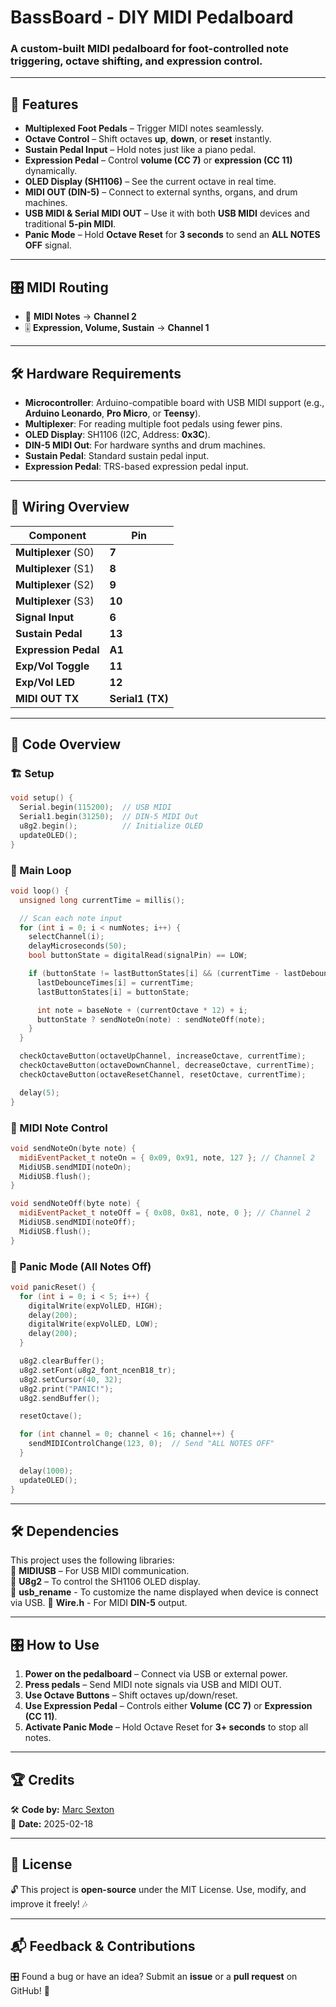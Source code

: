 # BassBoard - DIY MIDI Pedalboard  

### A custom-built MIDI pedalboard for foot-controlled note triggering, octave shifting, and expression control.

---

## 🎹 Features  
- **Multiplexed Foot Pedals** – Trigger MIDI notes seamlessly.  
- **Octave Control** – Shift octaves **up**, **down**, or **reset** instantly.  
- **Sustain Pedal Input** – Hold notes just like a piano pedal.  
- **Expression Pedal** – Control **volume (CC 7)** or **expression (CC 11)** dynamically.  
- **OLED Display (SH1106)** – See the current octave in real time.  
- **MIDI OUT (DIN-5)** – Connect to external synths, organs, and drum machines.  
- **USB MIDI & Serial MIDI OUT** – Use it with both **USB MIDI** devices and traditional **5-pin MIDI**.  
- **Panic Mode** – Hold **Octave Reset** for **3 seconds** to send an **ALL NOTES OFF** signal.  

---

## 🎛️ MIDI Routing  
- 🎵 **MIDI Notes** → **Channel 2**  
- 🎚️ **Expression, Volume, Sustain** → **Channel 1**  

---

## 🛠️ Hardware Requirements  
- **Microcontroller**: Arduino-compatible board with USB MIDI support (e.g., **Arduino Leonardo**, **Pro Micro**, or **Teensy**).  
- **Multiplexer**: For reading multiple foot pedals using fewer pins.  
- **OLED Display**: SH1106 (I2C, Address: **0x3C**).  
- **DIN-5 MIDI Out**: For hardware synths and drum machines.  
- **Sustain Pedal**: Standard sustain pedal input.  
- **Expression Pedal**: TRS-based expression pedal input.  

---

## 🔌 Wiring Overview  
| **Component**        | **Pin** |
|----------------------|--------|
| **Multiplexer** (S0) | **7**  |
| **Multiplexer** (S1) | **8**  |
| **Multiplexer** (S2) | **9**  |
| **Multiplexer** (S3) | **10** |
| **Signal Input**     | **6**  |
| **Sustain Pedal**    | **13** |
| **Expression Pedal** | **A1** |
| **Exp/Vol Toggle**   | **11** |
| **Exp/Vol LED**      | **12** |
| **MIDI OUT TX**      | **Serial1 (TX)** |

---

## 📜 Code Overview  
### 🏗️ Setup  
```cpp
void setup() {
  Serial.begin(115200);  // USB MIDI
  Serial1.begin(31250);  // DIN-5 MIDI Out
  u8g2.begin();          // Initialize OLED
  updateOLED();
}
```
### 🔄 Main Loop  
```cpp
void loop() {  
  unsigned long currentTime = millis();

  // Scan each note input
  for (int i = 0; i < numNotes; i++) {
    selectChannel(i);
    delayMicroseconds(50);
    bool buttonState = digitalRead(signalPin) == LOW;

    if (buttonState != lastButtonStates[i] && (currentTime - lastDebounceTimes[i] > debounceTime)) {
      lastDebounceTimes[i] = currentTime;
      lastButtonStates[i] = buttonState;

      int note = baseNote + (currentOctave * 12) + i;
      buttonState ? sendNoteOn(note) : sendNoteOff(note);
    }
  }

  checkOctaveButton(octaveUpChannel, increaseOctave, currentTime);
  checkOctaveButton(octaveDownChannel, decreaseOctave, currentTime);
  checkOctaveButton(octaveResetChannel, resetOctave, currentTime);

  delay(5);
}
```

### 🎵 MIDI Note Control  
```cpp
void sendNoteOn(byte note) {
  midiEventPacket_t noteOn = { 0x09, 0x91, note, 127 }; // Channel 2
  MidiUSB.sendMIDI(noteOn);
  MidiUSB.flush();
}

void sendNoteOff(byte note) {
  midiEventPacket_t noteOff = { 0x08, 0x81, note, 0 }; // Channel 2
  MidiUSB.sendMIDI(noteOff);
  MidiUSB.flush();
}
```

### 🚨 Panic Mode (All Notes Off)  
```cpp
void panicReset() {
  for (int i = 0; i < 5; i++) {
    digitalWrite(expVolLED, HIGH);
    delay(200);
    digitalWrite(expVolLED, LOW);
    delay(200);
  }

  u8g2.clearBuffer();
  u8g2.setFont(u8g2_font_ncenB18_tr);
  u8g2.setCursor(40, 32);
  u8g2.print("PANIC!");
  u8g2.sendBuffer();

  resetOctave();

  for (int channel = 0; channel < 16; channel++) {
    sendMIDIControlChange(123, 0);  // Send "ALL NOTES OFF"
  }

  delay(1000);
  updateOLED();
}
```

---

## 🛠️ Dependencies  
This project uses the following libraries:  
📌 **MIDIUSB** – For USB MIDI communication.  
📌 **U8g2** – To control the SH1106 OLED display.  
📌 **usb_rename** - To customize the name displayed when device is connect via USB.
📌 **Wire.h** - For MIDI **DIN-5** output.

---

## 🎛️ How to Use  
1. **Power on the pedalboard** – Connect via USB or external power.  
2. **Press pedals** – Send MIDI note signals via USB and MIDI OUT.  
3. **Use Octave Buttons** – Shift octaves up/down/reset.  
4. **Use Expression Pedal** – Controls either **Volume (CC 7)** or **Expression (CC 11)**.  
5. **Activate Panic Mode** – Hold Octave Reset for **3+ seconds** to stop all notes.  

---

## 🏆 Credits  
🛠️ **Code by:** [Marc Sexton](https://github.com/MarcS-Projects)  
📅 **Date:** 2025-02-18  

---

## 📜 License  
🔓 This project is **open-source** under the MIT License. Use, modify, and improve it freely! 🎶  

---

## 📬 Feedback & Contributions  
🎛️ Found a bug or have an idea? Submit an **issue** or a **pull request** on GitHub! 🚀
